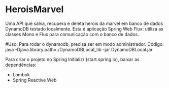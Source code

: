 # HeroisMarvel
Uma API que salva, recupera e deleta herois da marvel em banco de dados DynamoDB testado localmente.
Esta é aplicação Spring Web Flux: utiliza as classes Mono e Flux para comunicação com o banco de dados.

#Uso:
Para rodar o dynamodb, precisa ser em modo administrador.
Código: java -Djava.library.path=./DynamoDBLocal_lib -jar DynamoDBLocal.jar

Para criar o projeto no Spring Initializr (start.spring.io), baixar as dependências:
 - Lombok
 - Spring Reactive Web
